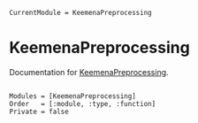 ```@meta
CurrentModule = KeemenaPreprocessing
```

# KeemenaPreprocessing

Documentation for [KeemenaPreprocessing](https://github.com/mantzaris/KeemenaPreprocessing.jl).

```@index
```

```@autodocs
Modules = [KeemenaPreprocessing]
Order   = [:module, :type, :function]
Private = false
```
